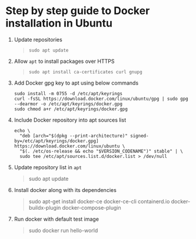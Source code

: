 # Step by step guide to Docker installation in Ubuntu
1. Update repositories
   > `sudo apt update`

2. Allow `apt` to install packages over HTTPS
   > `sudo apt install ca-certificates curl gnupg`

3. Add Docker gpg key to apt using below commands
    ```
    sudo install -m 0755 -d /etc/apt/keyrings
    curl -fsSL https://download.docker.com/linux/ubuntu/gpg | sudo gpg --dearmor -o /etc/apt/keyrings/docker.gpg
    sudo chmod a+r /etc/apt/keyrings/docker.gpg
    ```
4. Include Docker repository into apt sources list
    ```
    echo \
      "deb [arch="$(dpkg --print-architecture)" signed-by=/etc/apt/keyrings/docker.gpg] https://download.docker.com/linux/ubuntu \
      "$(. /etc/os-release && echo "$VERSION_CODENAME")" stable" | \
      sudo tee /etc/apt/sources.list.d/docker.list > /dev/null
    ```
5. Update repository list in `apt`
   > sudo apt update

6. Install docker along with its dependencies
   > sudo apt-get install docker-ce docker-ce-cli containerd.io docker-buildx-plugin docker-compose-plugin

7. Run docker with default test image
   > sudo docker run hello-world
